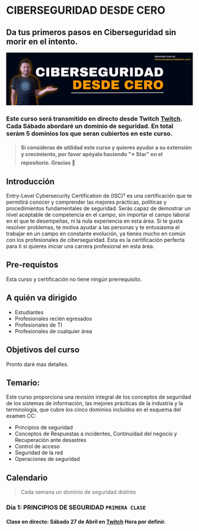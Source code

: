 # CIBERSEGURIDAD DESDE CERO

## Da tus primeros pasos en Ciberseguridad sin morir en el intento.

![](./img/ciberseguridad.png)

### Este curso será transmitido en directo desde Twitch [Twitch](https://twitch.tv/awssecuritylatam). Cada Sábado abordaré un dominio de seguridad. En total serám 5 dominios los que seran cubiertos en este curso.

> #### Si consideras de utilidad este curso y quieres ayudar a su extensión y crecimiento, por favor apóyalo haciendo "⭐️ Star" en el repositorio. Gracias 🙌

## Introducción
Entry-Level Cybersecurity Certification de (ISC)² es una certificación que te permitirá conocer y comprender las mejores prácticas, políticas y procedimientos fundamentales de seguridad. Serás capaz de demostrar un nivel aceptable de competencia en el campo, sin importar el campo laboral en el que te desempeñas, ni la nula experiencia en esta área. Si te gusta resolver problemas, te motiva ayudar a las personas y te entusiasma el trabajar en un campo en constante evolución, ya tienes mucho en común con los profesionales de ciberseguridad. Esta es la certificación perfecta para ti si quieres iniciar una carrera profesional en esta área.

## Pre-requistos
Esta curso y certificación no tiene ningún prerrequisito.

## A quién va dirigido
- Estudiantes
- Profesionales recién egresados
- Profesionales de TI
- Profesionales de cualquier área

## Objetivos del curso
Pronto daré mas detalles.

## Temario:
Este curso proporciona una revisión integral de los conceptos de seguridad de los sistemas de información, las mejores prácticas de la industria y la terminología, que cubre los cinco dominios incluidos en el esquema del examen CC:

- Principios de seguridad
- Conceptos de Respuestas a incidentes, Continuidad del negocio y Recuperación ante desastres
- Control de acceso
- Seguridad de la red
- Operaciones de seguridad

## Calendario
> Cada semana un dominio de seguridad distinto

### Día 1: PRINCIPIOS DE SEGURIDAD `PRIMERA CLASE`

#### Clase en directo: Sábado 27 de Abril en [Twitch](https://twitch.tv/awssecuritylatam) Hora por definir.
